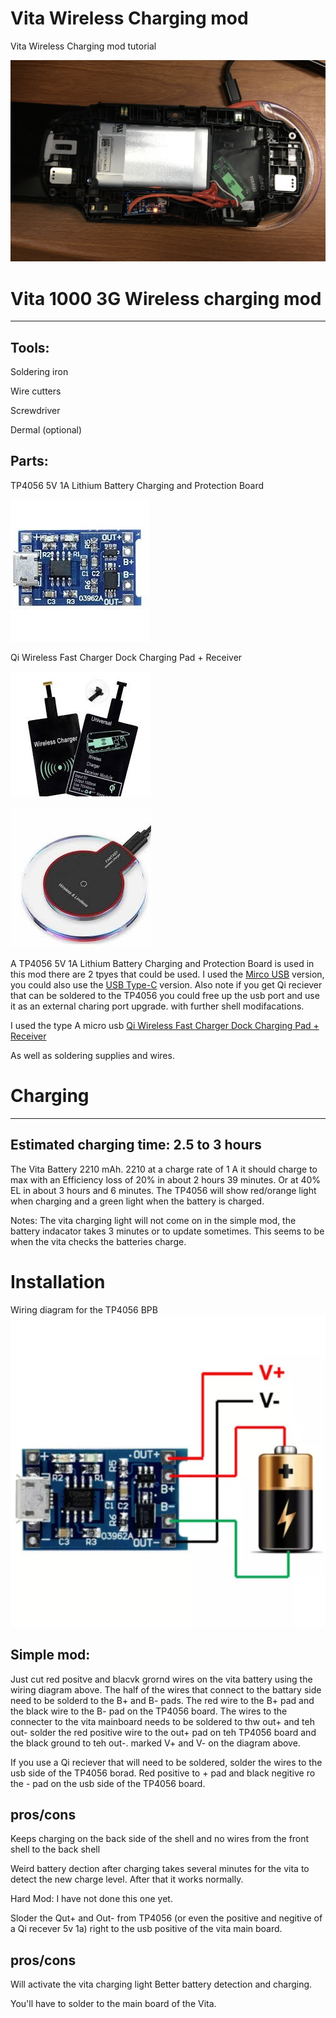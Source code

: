 # Vita Wireless Charging mod
Vita Wireless Charging mod tutorial

![image](https://github.com/CrashCortez/Vita-Wireless-Charging-mod/blob/main/IMG_5631.JPG)

# Vita 1000 3G Wireless charging mod
--------

Tools:
------
Soldering iron

Wire cutters

Screwdriver

Dermal (optional)

Parts: 
--------

TP4056 5V 1A Lithium Battery Charging and Protection Board

![image](https://github.com/CrashCortez/Vita-Wireless-Charging-mod/blob/main/images3.jpg)

Qi Wireless Fast Charger Dock Charging Pad + Receiver

![image](https://github.com/CrashCortez/Vita-Wireless-Charging-mod/blob/main/images.png)

![image](https://github.com/CrashCortez/Vita-Wireless-Charging-mod/blob/main/images2.jpg)

A TP4056 5V 1A Lithium Battery Charging and Protection Board is used in this mod there are 2 tpyes that could be used. I used the [Mirco USB](https://www.ebay.com/itm/2pcs-5V-1A-Micro-USB-18650-Lithium-Battery-TP4056-Charging-Board-Charger-Module/191850083395) version, you could also use the  [USB Type-C](https://www.ebay.com/itm/163448894634) version. Also note if you get Qi reciever that can be soldered to the TP4056 you could free up the usb port and use it as an external charing port upgrade. with further shell modifacations.


I used the type A micro usb [Qi Wireless Fast Charger Dock Charging Pad + Receiver](https://www.ebay.com/sch/i.html?_from=R40&_trksid=p2047675.m570.l1313&_nkw=Qi+Wireless+Fast+Charger+Dock+Charging+Pad+%2B+Receiver+&_sacat=0)

As well as soldering supplies and wires.

# Charging 
----

Estimated charging time: 2.5 to 3 hours
---
The Vita Battery 2210 mAh. 2210 at a charge rate of 1 A it should charge to max with an Efficiency loss of 20% in about 2 hours 39 minutes.  Or at 40% EL in about 3 hours and 6 minutes. The TP4056 will show red/orange light when charging and a green light when the battery is charged.

Notes:
The vita charging light will not come on in the simple mod, the battery indacator takes 3 minutes or to update sometimes. This seems to be when the vita checks the batteries charge.

# Installation

Wiring diagram for the TP4056 BPB 
![image](https://github.com/CrashCortez/Vita-Wireless-Charging-mod/blob/main/IMG_5659.PNG)

Simple mod:
---
Just cut red positve and blacvk grornd wires on the vita battery using the wiring diagram above. The half of the wires that connect to the battary side need to be solderd to the B+ and B- pads. The red wire to the B+ pad and the black wire to the B- pad on the TP4056 board. The wires to the connecter to the vita mainboard needs to be soldered to thw out+ and teh out- solder the red positive wire to the out+ pad on teh TP4056 board and the black ground to teh out-. marked V+ and V- on the diagram above.

If you use a Qi reciever that will need to be soldered, solder the wires to the usb side of the TP4056 borad. Red positive to + pad and black negitive ro the - pad on the usb side of the TP4056 board.

pros/cons
---
Keeps charging on the back side of the shell and no wires from the front shell to the back shell

Weird battery dection after charging takes several minutes for the vita to detect the new charge level. After that it works normally.


Hard Mod:
I have not done this one yet.

Sloder the Qut+ and Out- from TP4056 (or even the positive and negitive of a Qi recever 5v 1a) right to the usb positive of the vita main board. 

pros/cons
---
Will activate the vita charging light
Better battery detection and charging.

You'll have to solder to the main board of the Vita.
